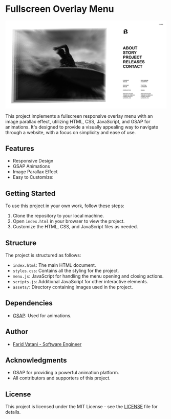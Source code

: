 # Fullscreen Overlay Menu

<img src="Screenshot.png" align="center" alt="Fullscreen Overlay Menu" /><br>

This project implements a fullscreen responsive overlay menu with an image parallax effect, utilizing HTML, CSS, JavaScript, and GSAP for animations. It's designed to provide a visually appealing way to navigate through a website, with a focus on simplicity and ease of use.

## Features

- Responsive Design
- GSAP Animations
- Image Parallax Effect
- Easy to Customize:

## Getting Started

To use this project in your own work, follow these steps:

1. Clone the repository to your local machine.
2. Open `index.html` in your browser to view the project.
3. Customize the HTML, CSS, and JavaScript files as needed.

## Structure

The project is structured as follows:

- `index.html`: The main HTML document.
- `styles.css`: Contains all the styling for the project.
- `menu.js`: JavaScript for handling the menu opening and closing actions.
- `scripts.js`: Additional JavaScript for other interactive elements.
- `assets/`: Directory containing images used in the project.

## Dependencies

- [GSAP](https://greensock.com/gsap/): Used for animations.

## Author

- [Farid Vatani - Software Engineer](https://github.com/faridvatani)


## Acknowledgments

- GSAP for providing a powerful animation platform.
- All contributors and supporters of this project.

## License

This project is licensed under the MIT License - see the [LICENSE](LICENSE) file for details.